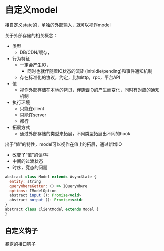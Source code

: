 # 自定义model

接自定义state的，单独的外部输入，就可以视作model

关于外部存储的相关概念：
- 类型
  - DB/CDN/缓存，
- 行为特征
  - 一定会产生IO，
    - 同时也就伴随着IO状态的流转 (init/idle/pending)和事件通知机制
  - 存在标准化的协议，约定，比如http，rpc，平台API
- 值
  - 视作外部存储在本地的拷贝，伴随着IO的产生而变化，同时有对应的通知机制
- 执行环境
  - 只能在client
  - 只能在server
  - 都行
- 拓展方式
  - 通过外部存储的类型来拓展，不同类型拓展出不同的hook


出于“值”的特性，model可以视作在值上的拓展，通过新增IO
- 改变了“值”的读/写
- 中间的过渡状态
- 时序，竞态的问题

```javascript
abstract class Model extends AsyncState {
  entity: string
  queryWhereGetter: () => IQueryWhere
  options: IModelOption
  abstract input (): Promise<void>
  abstract output (): Promise<void>
}
abstract class ClientModel extends Model {
}

```


## 自定义钩子



暴露的接口钩子
